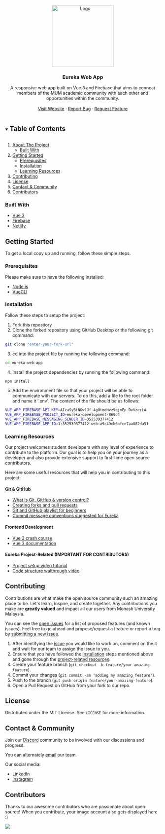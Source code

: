 <!-- PROJECT LOGO -->
<br />
<p align="center">
  <a href="https://github.com/MUM-Open-Source/eureka-web-app">
    <img src="src/assets/logo.svg" alt="Logo" width="200">
  </a>

  <h3 align="center">Eureka Web App</h3>

  <p align="center">
    A responsive web app built on Vue 3 and Firebase that aims to connect members of the MUM academic community with each other and opportunities within the community.
    <br />
    <br />
    <a href="https://eureka-monash.com/">Visit Website</a>
    ·
    <a href="https://github.com/MUM-Open-Source/eureka-web-app/issues">Report Bug</a>
    ·
    <a href="https://github.com/MUM-Open-Source/eureka-web-app/issues">Request Feature</a>
  </p>
</p>



<!-- TABLE OF CONTENTS -->
<details open="open">
  <summary><h2 style="display: inline-block">Table of Contents</h2></summary>
  <ol>
    <li>
      <a href="#about-the-project">About The Project</a>
      <ul>
        <li><a href="#built-with">Built With</a></li>
      </ul>
    </li>
    <li>
      <a href="#getting-started">Getting Started</a>
      <ul>
        <li><a href="#prerequisites">Prerequisites</a></li>
        <li><a href="#installation">Installation</a></li>
        <li><a href="#learning-resources">Learning Resources</a></li>
      </ul>
    </li>
    <li><a href="#contributing">Contributing</a></li>
    <li><a href="#license">License</a></li>
    <li><a href="#contact--community">Contact & Community</a></li>
    <li><a href="#contributors">Contributors</a></li>
  </ol>
</details>



<!-- ABOUT THE PROJECT -->
<!-- ## About The Project -->


### Built With

* [Vue 3](https://v3.vuejs.org/)
* [Firebase](https://firebase.google.com/)
* [Netlify](https://www.netlify.com/)



<!-- GETTING STARTED -->
## Getting Started

To get a local copy up and running, follow these simple steps.

### Prerequisites

Please make sure to have the following installed:

* [Node.js](https://nodejs.org/en/download)
* [VueCLI](https://cli.vuejs.org/guide/installation.html)

### Installation

Follow these steps to setup the project:

1. Fork this repository
2. Clone the forked repository using GitHub Desktop or the following git command:
```sh
git clone "enter-your-fork-url"
```
3. cd into the project file by running the following command:
```sh
cd eureka-web-app
```
4. Install the project dependencies by running the following command:
```sh
npm install
```
5. Add the environment file so that your project will be able to communicate with our servers. To do this, add a file to the root folder and name it '.env'. The content of the file should be as follows:
```sh
VUE_APP_FIREBASE_API_KEY=AIzaSyBtNOw1Jf-4gOtmoHvz9qjmEp_DvVzerLA
VUE_APP_FIREBASE_PROJECT_ID=eureka-development-860d4
VUE_APP_FIREBASE_MESSAGING_SENDER_ID=352539377412
VUE_APP_FIREBASE_APP_ID=1:352539377412:web:a9c49cb6afce7aa082da51
```

### Learning Resources

Our project welcomes student developers with any level of experience to contribute to the platform. Our goal is to help you on your journey as a developer and also provide extensive support to first-time open source contributors.

Here are some useful resources that will help you in contributing to this project:

#### Git & GitHub

* [What is Git, GitHub & version control?](https://youtu.be/r50BKIFGCI0)
* [Creating forks and pull requests](https://youtu.be/nT8KGYVurIU)
* [Git and GitHub playlist for beginners](https://youtube.com/playlist?list=PLB5jA40tNf3v1wdyYfxQXgdjPgQvP7Xzg)
* [Commit message conventions suggested for Eureka](https://github.com/vuejs/vue-next/blob/master/.github/commit-convention.md)

#### Frontend Development

* [Vue 3 crash course](https://youtu.be/ZqgiuPt5QZo)
* [Vue 3 documentation](https://v3.vuejs.org/guide/introduction.html#what-is-vue-js)

#### Eureka Project-Related (IMPORTANT FOR CONTRIBUTORS)

* [Project setup video tutorial](https://youtu.be/XNotTHShgS8)
* [Code structure walthrough video](https://youtu.be/ja5hhgeDNiw)

 

<!-- CONTRIBUTING -->
## Contributing

Contributions are what make the open source community such an amazing place to be. Let's learn, inspire, and create together. Any contributions you make are **greatly valued** and impact all our users from Monash University Malaysia.

You can see the [open issues](https://github.com/MUM-Open-Source/eureka-web-app/issues) for a list of proposed features (and known issues). Feel free to go ahead and propose/request a feature or report a bug by [submitting a new issue](https://github.com/MUM-Open-Source/eureka-web-app/issues/new).

1. After identifying the [issue]((https://github.com/MUM-Open-Source/eureka-web-app/issues)) you would like to work on, comment on the it and wait for our team to assign the issue to you.
2. Ensure that you have followed the [installation](#installation) steps mentioned above and gone through the [project-related resources](#eureka-project-related-important-for-contributors).
3. Create your feature branch (`git checkout -b feature/your-amazing-feature`).
4. Commit your changes (`git commit -am 'adding my amazing feature'`).
5. Push to the branch (`git push origin feature/your-amazing-feature`).
6. Open a Pull Request on GitHub from your fork to our repo.



<!-- LICENSE -->
## License

Distributed under the MIT License. See `LICENSE` for more information.



<!-- CONTACT & COMMUNITY -->
## Contact & Community

Join our [Discord](https://discord.gg/hUfnkcGKf4) community to be involved with our discussions and progress.

You can alternately [email](mailto:eurekaqh88@gmail.com) our team.

Our social media:
* [LinkedIn](https://www.linkedin.com/company/eureka-open-source/)
* [Instagram](https://www.instagram.com/eureka_open_source/)

<!-- CONTRIBUTORS -->
## Contributors

Thanks to our awesome contributors who are passionate about open source! When you contribute, your image account also gets displayed here :)

<a href="https://github.com/MUM-Open-Source/eureka-web-app/graphs/contributors">
  <img src="https://contrib.rocks/image?repo=MUM-Open-Source/eureka-web-app" />
</a>